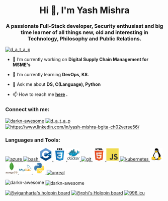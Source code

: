 ### 
<h1 align="center">Hi 👋, I'm Yash Mishra</h1>
<h3 align="center">A passionate Full-Stack developer, Security enthusiast and big time learner of all things new, old and interesting in Technology, Philosophy and Public Relations.</h3>

<p align="left"> <a href="https://twitter.com/d_a_t_a_p" target="blank"><img src="https://img.shields.io/twitter/follow/d_a_t_a_p?logo=twitter&style=for-the-badge" alt="d_a_t_a_p" /></a> </p>

- 🔭 I’m currently working on **Digital Supply Chain Management for MSME's**

- 🌱 I’m currently learning **DevOps, K8.**

- 💬 Ask me about **DS, C(Language), Python**

- 📫 How to reach me **<a href="dark42121@gmail.com">here</a> .**

<h3 align="left">Connect with me:</h3>
<p align="left">
<a href="https://dev.to/darkn-awesome" target="blank"><img align="center" src="https://raw.githubusercontent.com/rahuldkjain/github-profile-readme-generator/master/src/images/icons/Social/devto.svg" alt="darkn-awesome" height="30" width="40" /></a>
<a href="https://twitter.com/d_a_t_a_p" target="blank"><img align="center" src="https://raw.githubusercontent.com/rahuldkjain/github-profile-readme-generator/master/src/images/icons/Social/twitter.svg" alt="d_a_t_a_p" height="30" width="40" /></a>
<a href="https://linkedin.com/in/https://www.linkedin.com/in/yash-mishra-bgita-ch02verse56/" target="blank"><img align="center" src="https://raw.githubusercontent.com/rahuldkjain/github-profile-readme-generator/master/src/images/icons/Social/linked-in-alt.svg" alt="https://www.linkedin.com/in/yash-mishra-bgita-ch02verse56/" height="30" width="40" /></a>
</p>

<h3 align="left">Languages and Tools:</h3>
<p align="left"> <a href="https://azure.microsoft.com/en-in/" target="_blank" rel="noreferrer"> <img src="https://www.vectorlogo.zone/logos/microsoft_azure/microsoft_azure-icon.svg" alt="azure" width="40" height="40"/> </a> <a href="https://www.gnu.org/software/bash/" target="_blank" rel="noreferrer"> <img src="https://www.vectorlogo.zone/logos/gnu_bash/gnu_bash-icon.svg" alt="bash" width="40" height="40"/> </a> <a href="https://www.w3schools.com/cpp/" target="_blank" rel="noreferrer"> <img src="https://raw.githubusercontent.com/devicons/devicon/master/icons/cplusplus/cplusplus-original.svg" alt="cplusplus" width="40" height="40"/> </a> <a href="https://www.w3schools.com/css/" target="_blank" rel="noreferrer"> <img src="https://raw.githubusercontent.com/devicons/devicon/master/icons/css3/css3-original-wordmark.svg" alt="css3" width="40" height="40"/> </a> <a href="https://www.docker.com/" target="_blank" rel="noreferrer"> <img src="https://raw.githubusercontent.com/devicons/devicon/master/icons/docker/docker-original-wordmark.svg" alt="docker" width="40" height="40"/> </a> <a href="https://git-scm.com/" target="_blank" rel="noreferrer"> <img src="https://www.vectorlogo.zone/logos/git-scm/git-scm-icon.svg" alt="git" width="40" height="40"/> </a> <a href="https://www.w3.org/html/" target="_blank" rel="noreferrer"> <img src="https://raw.githubusercontent.com/devicons/devicon/master/icons/html5/html5-original-wordmark.svg" alt="html5" width="40" height="40"/> </a> <a href="https://developer.mozilla.org/en-US/docs/Web/JavaScript" target="_blank" rel="noreferrer"> <img src="https://raw.githubusercontent.com/devicons/devicon/master/icons/javascript/javascript-original.svg" alt="javascript" width="40" height="40"/> </a> <a href="https://kubernetes.io" target="_blank" rel="noreferrer"> <img src="https://www.vectorlogo.zone/logos/kubernetes/kubernetes-icon.svg" alt="kubernetes" width="40" height="40"/> </a> <a href="https://www.linux.org/" target="_blank" rel="noreferrer"> <img src="https://raw.githubusercontent.com/devicons/devicon/master/icons/linux/linux-original.svg" alt="linux" width="40" height="40"/> </a> <a href="https://www.mongodb.com/" target="_blank" rel="noreferrer"> <img src="https://raw.githubusercontent.com/devicons/devicon/master/icons/mongodb/mongodb-original-wordmark.svg" alt="mongodb" width="40" height="40"/> </a> <a href="https://www.mysql.com/" target="_blank" rel="noreferrer"> <img src="https://raw.githubusercontent.com/devicons/devicon/master/icons/mysql/mysql-original-wordmark.svg" alt="mysql" width="40" height="40"/> </a> <a href="https://www.python.org" target="_blank" rel="noreferrer"> <img src="https://raw.githubusercontent.com/devicons/devicon/master/icons/python/python-original.svg" alt="python" width="40" height="40"/> </a> <a href="https://unrealengine.com/" target="_blank" rel="noreferrer"> <img src="https://raw.githubusercontent.com/kenangundogan/fontisto/036b7eca71aab1bef8e6a0518f7329f13ed62f6b/icons/svg/brand/unreal-engine.svg" alt="unreal" width="40" height="40"/> </a> </p>

<p><img align="left" src="https://github-readme-stats.vercel.app/api/top-langs?username=darkn-awesome&show_icons=true&locale=en&layout=compact" alt="darkn-awesome" /></p>

<p>&nbsp;<img align="center" src="https://github-readme-stats.vercel.app/api?username=darkn-awesome&show_icons=true&locale=en" alt="darkn-awesome" /></p>

[![@viganharta's holopin board](https://holopin.io/api/user/board?user=viganharta)](https://holopin.io/@viganharta)
[![@rphi's Holopin board](https://holopin.io/api/user/board?user=rphi)](https://holopin.io/@rphi)
[![996.icu](https://img.shields.io/badge/link-996.icu-red.svg)](https://996.icu)
